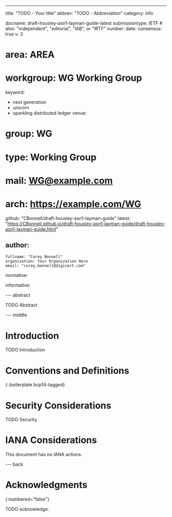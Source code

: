 ---
title: "TODO - Your title"
abbrev: "TODO - Abbreviation"
category: info

docname: draft-housley-asn1-layman-guide-latest
submissiontype: IETF  # also: "independent", "editorial", "IAB", or "IRTF"
number:
date:
consensus: true
v: 3
# area: AREA
# workgroup: WG Working Group
keyword:
 - next generation
 - unicorn
 - sparkling distributed ledger
venue:
#  group: WG
#  type: Working Group
#  mail: WG@example.com
#  arch: https://example.com/WG
  github: "CBonnell/draft-housley-asn1-layman-guide"
  latest: "https://CBonnell.github.io/draft-housley-asn1-layman-guide/draft-housley-asn1-layman-guide.html"

author:
 -
    fullname: "Corey Bonnell"
    organization: Your Organization Here
    email: "corey.bonnell@digicert.com"

normative:

informative:


--- abstract

TODO Abstract


--- middle

# Introduction

TODO Introduction


# Conventions and Definitions

{::boilerplate bcp14-tagged}


# Security Considerations

TODO Security


# IANA Considerations

This document has no IANA actions.


--- back

# Acknowledgments
{:numbered="false"}

TODO acknowledge.
